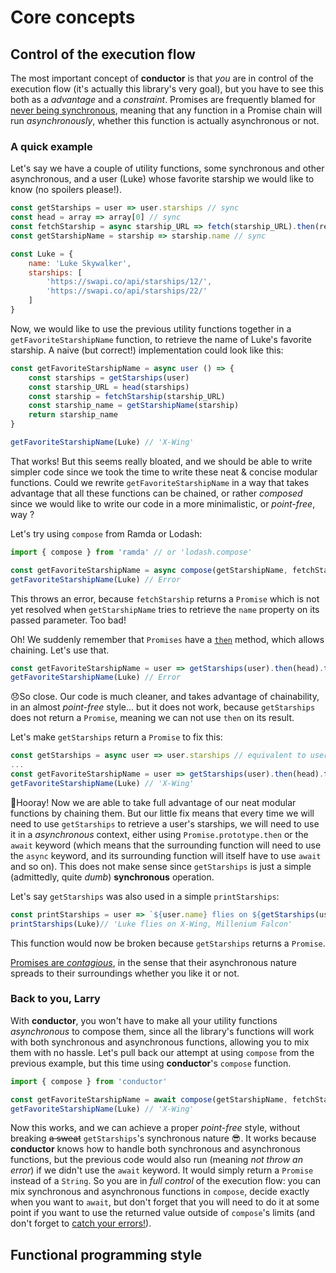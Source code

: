 # Core concepts

## Control of the execution flow

The most important concept of **conductor** is that _you_ are in control of the execution flow \(it's actually this library's very goal\), but you have to see this both as a _advantage_ and a _constraint_. Promises are frequently blamed for [never being synchronous](https://staltz.com/promises-are-not-neutral-enough.html#never-synchronous), meaning that any function in a Promise chain will run _asynchronously_, whether this function is actually asynchronous or not.

### A quick example

Let's say we have a couple of utility functions, some synchronous and other asynchronous, and a user \(Luke\) whose favorite starship we would like to know \(no spoilers please!\).

```javascript
const getStarships = user => user.starships // sync
const head = array => array[0] // sync
const fetchStarship = async starship_URL => fetch(starship_URL).then(response => response.json()) // async
const getStarshipName = starship => starship.name // sync

const Luke = {
    name: 'Luke Skywalker', 
    starships: [
        'https://swapi.co/api/starships/12/', 
        'https://swapi.co/api/starships/22/'
    ]
}
```

Now, we would like to use the previous utility functions together in a `getFavoriteStarshipName` function, to retrieve the name of Luke's favorite starship. A naive \(but correct!\) implementation could look like this:

```javascript
const getFavoriteStarshipName = async user () => {
    const starships = getStarships(user)
    const starship_URL = head(starships)
    const starship = fetchStarship(starship_URL)
    const starship_name = getStarshipName(starship)
    return starship_name
}

getFavoriteStarshipName(Luke) // 'X-Wing'
```

That works! But this seems really bloated, and we should be able to write simpler code since we took the time to write these neat & concise modular functions. Could we rewrite `getFavoriteStarshipName` in a way that takes advantage that all these functions can be chained, or rather _composed_ since we would like to write our code in a more minimalistic, or _point-free_, way ?

Let's try using `compose` from Ramda or Lodash:

```javascript
import { compose } from 'ramda' // or 'lodash.compose'

const getFavoriteStarshipName = async compose(getStarshipName, fetchStarship, head, getStarships) // remember compose works right to left
getFavoriteStarshipName(Luke) // Error
```

This throws an error, because `fetchStarship` returns a `Promise` which is not yet resolved when `getStarshipName` tries to retrieve the `name` property on its passed parameter. Too bad!

Oh! We suddenly remember that `Promises` have a [`then`](https://developer.mozilla.org/en-US/docs/Web/JavaScript/Reference/Global_Objects/Promise/then) method, which allows chaining. Let's use that.

```javascript
const getFavoriteStarshipName = user => getStarships(user).then(head).then(fetchStarship).then(getStarshipName)
getFavoriteStarshipName(Luke) // Error
```

😞So close. Our code is much cleaner, and takes advantage of chainability, in an almost _point-free_ style... but it does not work, because `getStarships` does not return a `Promise`, meaning we can not use `then` on its result.

Let's make `getStarships` return a `Promise` to fix this:

```javascript
const getStarships = async user => user.starships // equivalent to user => Promise.resolve(user.starships)
...
const getFavoriteStarshipName = user => getStarships(user).then(head).then(fetchStarship).then(getStarshipName)
getFavoriteStarshipName(Luke) // 'X-Wing'
```

🎉Hooray! Now we are able to take full advantage of our neat modular functions by chaining them. But our little fix means that every time we will need to use `getStarships` to retrieve a user's starships, we will need to use it in a _asynchronous_ context, either using `Promise.prototype.then` or the `await` keyword \(which means that the surrounding function will need to use the `async` keyword, and its surrounding function will itself have to use `await` and so on\). This does not make sense since `getStarships` is just a simple \(admittedly, quite _dumb_\) **synchronous** operation.

Let's say `getStarships` was also used in a simple `printStarships`:

```javascript
const printStarships = user => `${user.name} flies on ${getStarships(user).join()}.`
printStarships(Luke)// 'Luke flies on X-Wing, Millenium Falcon'
```

This function would now be broken because `getStarships` returns a `Promise`.

[Promises are _contagious_](https://books.google.com/books?id=G7rBCQAAQBAJ&pg=PA25&lpg=PA25&dq=javascript+promises+are+contagious&source=bl&ots=NjXvlDkgSS&sig=4otCu3qz4HlEHRZwuBnpBJt5cHY&hl=fr&sa=X&redir_esc=y#v=onepage&q=javascript%20promises%20are%20contagious&f=false=), in the sense that their asynchronous nature spreads to their surroundings whether you like it or not.

### Back to you, Larry

With **conductor**, you won't have to make all your utility functions _asynchronous_ to compose them, since all the library's functions will work with both synchronous and asynchronous functions, allowing you to mix them with no hassle. Let's pull back our attempt at using `compose` from the previous example, but this time using **conductor**'s `compose` function.

```javascript
import { compose } from 'conductor'

const getFavoriteStarshipName = await compose(getStarshipName, fetchStarship, head, getStarships)
getFavoriteStarshipName(Luke) // 'X-Wing'
```

Now this works, and we can achieve a proper _point-free_ style, without breaking ~~a sweat~~ `getStarships`'s synchronous nature 😎. It works because **conductor** knows how to handle both synchronous and asynchronous functions, but the previous code would also run \(meaning _not throw an error_\) if we didn't use the `await` keyword. It would simply return a `Promise` instead of a `String`. So you are in _full control_ of the execution flow: you can mix synchronous and asynchronous functions in `compose`, decide exactly when you want to `await`, but don't forget that you will need to do it at some point if you want to use the returned value outside of `compose`'s limits \(and don't forget to [catch your errors!](https://github.com/tc39/ecmascript-asyncawait/issues/72)\).

## Functional programming style


